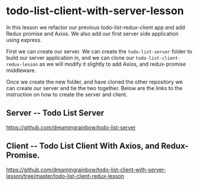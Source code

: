 # todo-list-client-with-server-lesson
In this lesson we refactor our previous todo-list-redux-client app and add Redux promise and Axios. We also add our first server side application using express.

First we can create our server. We can create the `todo-list-server` folder to build our server application in, and we can clone our `todo-list-client-redux-lesson` as we will modify it slightly to add Axios, and redux-promise middleware.

Once we create the new folder, and have cloned the other repository we can create our server and tie the two together.
Below are the links to the instruction on how to create the server and client. 

## Server -- Todo List Server
 https://github.com/dreamingrainbow/todo-list-server

## Client -- Todo List Client With Axios, and Redux-Promise.
 https://github.com/dreamingrainbow/todo-list-client-with-server-lesson/tree/master/todo-list-client-redux-lesson
